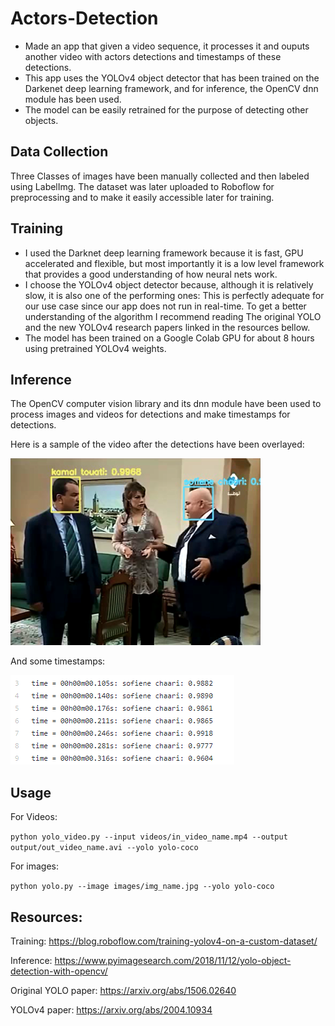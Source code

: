 # Actors-Detection
* Made an app that given a video sequence, it processes it and ouputs another video with actors detections and timestamps of these detections.
* This app uses the YOLOv4 object detector that has been trained on the Darkenet deep learning framework, and for inference, the OpenCV dnn module has been used.
* The model can be easily retrained for the purpose of detecting other objects.

## Data Collection
Three Classes of images have been manually collected and then labeled using LabelImg. The dataset was later uploaded to Roboflow for preprocessing and to make it easily accessible later for training.

## Training
* I used the Darknet deep learning framework because it is fast, GPU accelerated and flexible, but most importantly it is a low level framework that provides a good understanding of how neural nets work.
* I choose the YOLOv4 object detector because, although it is relatively slow, it is also one of the performing ones: This is perfectly adequate for our use case since our app does not run in real-time. To get a better understanding of the algorithm I recommend reading The original YOLO and the new YOLOv4 research papers linked in the resources bellow.
* The model has been trained on a Google Colab GPU for about 8 hours using pretrained YOLOv4 weights.

## Inference
The OpenCV computer vision library and its dnn module have been used to process images and videos for detections and make timestamps for detections.

Here is a sample of the video after the detections have been overlayed:

![](https://github.com/Rami97rgb/Actors-Detection/blob/master/images/act1.png)

And some timestamps:

![](https://github.com/Rami97rgb/Actors-Detection/blob/master/images/act2.png)

## Usage
For Videos:

`python yolo_video.py --input videos/in_video_name.mp4 --output output/out_video_name.avi --yolo yolo-coco`

For images:

`python yolo.py --image images/img_name.jpg --yolo yolo-coco`

## Resources:
Training: https://blog.roboflow.com/training-yolov4-on-a-custom-dataset/

Inference: https://www.pyimagesearch.com/2018/11/12/yolo-object-detection-with-opencv/

Original YOLO paper: https://arxiv.org/abs/1506.02640

YOLOv4 paper: https://arxiv.org/abs/2004.10934
